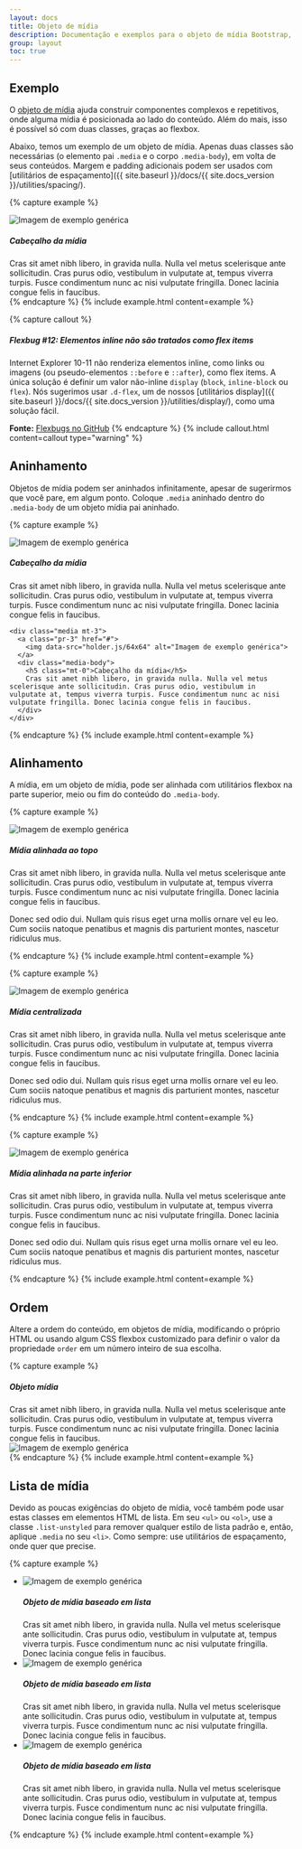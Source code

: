 ```yaml
---
layout: docs
title: Objeto de mídia
description: Documentação e exemplos para o objeto de mídia Bootstrap, construído para componentes repetitivos como comentários de blog, tweets, etc.
group: layout
toc: true
---
```


## Exemplo

O [objeto de mídia](http://www.stubbornella.org/content/2010/06/25/the-media-object-saves-hundreds-of-lines-of-code/) ajuda construir componentes complexos e repetitivos, onde alguma mídia é posicionada ao lado do conteúdo. Além do mais, isso é possível só com duas classes, graças ao flexbox.

Abaixo, temos um exemplo de um objeto de mídia. Apenas duas classes são necessárias (o elemento pai `.media` e o corpo `.media-body`), em volta de seus conteúdos. Margem e padding adicionais podem ser usados com [utilitários de espaçamento]({{ site.baseurl }}/docs/{{ site.docs_version }}/utilities/spacing/).

{% capture example %}
<div class="media">
  <img class="mr-3" data-src="holder.js/64x64" alt="Imagem de exemplo genérica">
  <div class="media-body">
    <h5 class="mt-0">Cabeçalho da mídia</h5>
    Cras sit amet nibh libero, in gravida nulla. Nulla vel metus scelerisque ante sollicitudin. Cras purus odio, vestibulum in vulputate at, tempus viverra turpis. Fusce condimentum nunc ac nisi vulputate fringilla. Donec lacinia congue felis in faucibus.
  </div>
</div>
{% endcapture %}
{% include example.html content=example %}

{% capture callout %}
##### Flexbug #12: Elementos inline não são tratados como flex items

Internet Explorer 10-11 não renderiza elementos inline, como links ou imagens (ou pseudo-elementos `::before` e `::after`), como flex items. A única solução é definir um valor não-inline `display` (`block`, `inline-block` ou `flex`). Nós sugerimos usar `.d-flex`, um de nossos [utilitários display]({{ site.baseurl }}/docs/{{ site.docs_version }}/utilities/display/), como uma solução fácil.

**Fonte:** [Flexbugs no GitHub](https://github.com/philipwalton/flexbugs#flexbug-12)
{% endcapture %}
{% include callout.html content=callout type="warning" %}

## Aninhamento

Objetos de mídia podem ser aninhados infinitamente, apesar de sugerirmos que você pare, em algum ponto. Coloque `.media` aninhado dentro do `.media-body` de um objeto mídia pai aninhado.

{% capture example %}
<div class="media">
  <img class="mr-3" data-src="holder.js/64x64" alt="Imagem de exemplo genérica">
  <div class="media-body">
    <h5 class="mt-0">Cabeçalho da mídia</h5>
    Cras sit amet nibh libero, in gravida nulla. Nulla vel metus scelerisque ante sollicitudin. Cras purus odio, vestibulum in vulputate at, tempus viverra turpis. Fusce condimentum nunc ac nisi vulputate fringilla. Donec lacinia congue felis in faucibus.

    <div class="media mt-3">
      <a class="pr-3" href="#">
        <img data-src="holder.js/64x64" alt="Imagem de exemplo genérica">
      </a>
      <div class="media-body">
        <h5 class="mt-0">Cabeçalho da mídia</h5>
        Cras sit amet nibh libero, in gravida nulla. Nulla vel metus scelerisque ante sollicitudin. Cras purus odio, vestibulum in vulputate at, tempus viverra turpis. Fusce condimentum nunc ac nisi vulputate fringilla. Donec lacinia congue felis in faucibus.
      </div>
    </div>
  </div>
</div>
{% endcapture %}
{% include example.html content=example %}

## Alinhamento

A mídia, em um objeto de mídia, pode ser alinhada com utilitários flexbox na parte superior, meio ou fim do conteúdo do `.media-body`.

{% capture example %}
<div class="media">
  <img class="align-self-start mr-3" data-src="holder.js/64x64" alt="Imagem de exemplo genérica">
  <div class="media-body">
    <h5 class="mt-0">Mídia alinhada ao topo</h5>
    <p>Cras sit amet nibh libero, in gravida nulla. Nulla vel metus scelerisque ante sollicitudin. Cras purus odio, vestibulum in vulputate at, tempus viverra turpis. Fusce condimentum nunc ac nisi vulputate fringilla. Donec lacinia congue felis in faucibus.</p>
    <p>Donec sed odio dui. Nullam quis risus eget urna mollis ornare vel eu leo. Cum sociis natoque penatibus et magnis dis parturient montes, nascetur ridiculus mus.</p>
  </div>
</div>
{% endcapture %}
{% include example.html content=example %}

{% capture example %}
<div class="media">
  <img class="align-self-center mr-3" data-src="holder.js/64x64" alt="Imagem de exemplo genérica">
  <div class="media-body">
    <h5 class="mt-0">Mídia centralizada</h5>
    <p>Cras sit amet nibh libero, in gravida nulla. Nulla vel metus scelerisque ante sollicitudin. Cras purus odio, vestibulum in vulputate at, tempus viverra turpis. Fusce condimentum nunc ac nisi vulputate fringilla. Donec lacinia congue felis in faucibus.</p>
    <p class="mb-0">Donec sed odio dui. Nullam quis risus eget urna mollis ornare vel eu leo. Cum sociis natoque penatibus et magnis dis parturient montes, nascetur ridiculus mus.</p>
  </div>
</div>
{% endcapture %}
{% include example.html content=example %}

{% capture example %}
<div class="media">
  <img class="align-self-end mr-3" data-src="holder.js/64x64" alt="Imagem de exemplo genérica">
  <div class="media-body">
    <h5 class="mt-0">Mídia alinhada na parte inferior</h5>
    <p>Cras sit amet nibh libero, in gravida nulla. Nulla vel metus scelerisque ante sollicitudin. Cras purus odio, vestibulum in vulputate at, tempus viverra turpis. Fusce condimentum nunc ac nisi vulputate fringilla. Donec lacinia congue felis in faucibus.</p>
    <p class="mb-0">Donec sed odio dui. Nullam quis risus eget urna mollis ornare vel eu leo. Cum sociis natoque penatibus et magnis dis parturient montes, nascetur ridiculus mus.</p>
  </div>
</div>
{% endcapture %}
{% include example.html content=example %}

## Ordem

Altere a ordem do conteúdo, em objetos de mídia, modificando o próprio HTML ou usando algum CSS flexbox customizado para definir o valor da propriedade `order` em um número inteiro de sua escolha.

{% capture example %}
<div class="media">
  <div class="media-body">
    <h5 class="mt-0 mb-1">Objeto mídia</h5>
    Cras sit amet nibh libero, in gravida nulla. Nulla vel metus scelerisque ante sollicitudin. Cras purus odio, vestibulum in vulputate at, tempus viverra turpis. Fusce condimentum nunc ac nisi vulputate fringilla. Donec lacinia congue felis in faucibus.
  </div>
  <img class="ml-3" data-src="holder.js/64x64" alt="Imagem de exemplo genérica">
</div>
{% endcapture %}
{% include example.html content=example %}

## Lista de mídia

Devido as poucas exigências do objeto de mídia, você também pode usar estas classes em elementos HTML de lista. Em seu `<ul>` ou `<ol>`, use a classe `.list-unstyled` para remover qualquer estilo de lista padrão e, então, aplique `.media` no seu `<li>`. Como sempre: use utilitários de espaçamento, onde quer que precise.

{% capture example %}
<ul class="list-unstyled">
  <li class="media">
    <img class="mr-3" data-src="holder.js/64x64" alt="Imagem de exemplo genérica">
    <div class="media-body">
      <h5 class="mt-0 mb-1">Objeto de mídia baseado em lista</h5>
      Cras sit amet nibh libero, in gravida nulla. Nulla vel metus scelerisque ante sollicitudin. Cras purus odio, vestibulum in vulputate at, tempus viverra turpis. Fusce condimentum nunc ac nisi vulputate fringilla. Donec lacinia congue felis in faucibus.
    </div>
  </li>
  <li class="media my-4">
    <img class="mr-3" data-src="holder.js/64x64" alt="Imagem de exemplo genérica">
    <div class="media-body">
      <h5 class="mt-0 mb-1">Objeto de mídia baseado em lista</h5>
      Cras sit amet nibh libero, in gravida nulla. Nulla vel metus scelerisque ante sollicitudin. Cras purus odio, vestibulum in vulputate at, tempus viverra turpis. Fusce condimentum nunc ac nisi vulputate fringilla. Donec lacinia congue felis in faucibus.
    </div>
  </li>
  <li class="media">
    <img class="mr-3" data-src="holder.js/64x64" alt="Imagem de exemplo genérica">
    <div class="media-body">
      <h5 class="mt-0 mb-1">Objeto de mídia baseado em lista</h5>
      Cras sit amet nibh libero, in gravida nulla. Nulla vel metus scelerisque ante sollicitudin. Cras purus odio, vestibulum in vulputate at, tempus viverra turpis. Fusce condimentum nunc ac nisi vulputate fringilla. Donec lacinia congue felis in faucibus.
    </div>
  </li>
</ul>
{% endcapture %}
{% include example.html content=example %}
